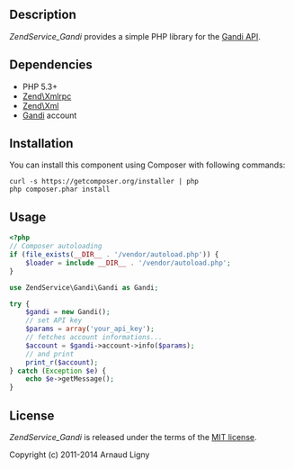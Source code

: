 Description
-----------

*ZendService_Gandi* provides a simple PHP library for the [Gandi API](http://doc.rpc.gandi.net).


Dependencies
------------

* PHP 5.3+
* [Zend\Xmlrpc](https://github.com/zendframework/Component_ZendXmlRpc)
* [Zend\Xml](https://github.com/zendframework/ZendXml)
* [Gandi](https://www.gandi.net) account


Installation
------------

You can install this component using Composer with following commands:

    curl -s https://getcomposer.org/installer | php
    php composer.phar install


Usage
-----

```php
<?php
// Composer autoloading
if (file_exists(__DIR__ . '/vendor/autoload.php')) {
    $loader = include __DIR__ . '/vendor/autoload.php';
}

use ZendService\Gandi\Gandi as Gandi;

try {
    $gandi = new Gandi();
    // set API key
    $params = array('your_api_key');
    // fetches account informations...
    $account = $gandi->account->info($params);
    // and print
    print_r($account);
} catch (Exception $e) {
    echo $e->getMessage();
}
```


License
-----------

*ZendService_Gandi* is released under the terms of the [MIT license](http://opensource.org/licenses/MIT).

Copyright (c) 2011-2014 Arnaud Ligny
